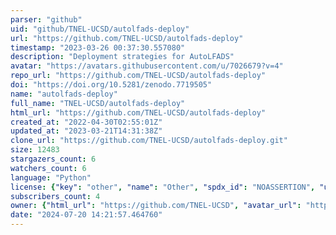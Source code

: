 ```yaml
---
parser: "github"
uid: "github/TNEL-UCSD/autolfads-deploy"
url: "https://github.com/TNEL-UCSD/autolfads-deploy"
timestamp: "2023-03-26 00:37:30.557080"
description: "Deployment strategies for AutoLFADS"
avatar: "https://avatars.githubusercontent.com/u/7026679?v=4"
repo_url: "https://github.com/TNEL-UCSD/autolfads-deploy"
doi: "https://doi.org/10.5281/zenodo.7719505"
name: "autolfads-deploy"
full_name: "TNEL-UCSD/autolfads-deploy"
html_url: "https://github.com/TNEL-UCSD/autolfads-deploy"
created_at: "2022-04-30T02:55:01Z"
updated_at: "2023-03-21T14:31:38Z"
clone_url: "https://github.com/TNEL-UCSD/autolfads-deploy.git"
size: 12483
stargazers_count: 6
watchers_count: 6
language: "Python"
license: {"key": "other", "name": "Other", "spdx_id": "NOASSERTION", "url": null, "node_id": "MDc6TGljZW5zZTA="}
subscribers_count: 4
owner: {"html_url": "https://github.com/TNEL-UCSD", "avatar_url": "https://avatars.githubusercontent.com/u/7026679?v=4", "login": "TNEL-UCSD", "type": "Organization"}
date: "2024-07-20 14:21:57.464760"
---
```

